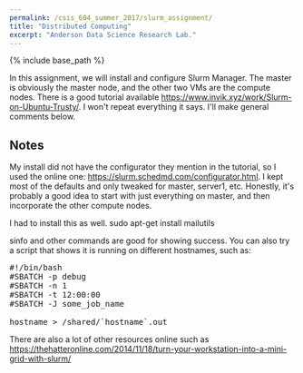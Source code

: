 ```yaml
---
permalink: /csis_604_summer_2017/slurm_assignment/
title: "Distributed Computing"
excerpt: "Anderson Data Science Research Lab."
---
```


{% include base_path %}

In this assignment, we will install and configure Slurm Manager. The master is obviously the master node, and the other two VMs are the compute nodes. There is a good tutorial available <a href="https://www.invik.xyz/work/Slurm-on-Ubuntu-Trusty/">https://www.invik.xyz/work/Slurm-on-Ubuntu-Trusty/</a>. I won't repeat everything it says. I'll make general comments below.

## Notes
My install did not have the configurator they mention in the tutorial, so I used the online one: <a href="https://slurm.schedmd.com/configurator.html">https://slurm.schedmd.com/configurator.html</a>. I kept most of the defaults and only tweaked for master, server1, etc. Honestly, it's probably a good idea to start with just everything on master, and then incorporate the other compute nodes.

I had to install this as well. sudo apt-get install mailutils

sinfo and other commands are good for showing success. You can also try a script that shows it is running on different hostnames, such as:
<pre>
#!/bin/bash
#SBATCH -p debug
#SBATCH -n 1
#SBATCH -t 12:00:00
#SBATCH -J some_job_name

hostname > /shared/`hostname`.out
</pre>

There are also a lot of other resources online such as <a href="https://thehatteronline.com/2014/11/18/turn-your-workstation-into-a-mini-grid-with-slurm/">https://thehatteronline.com/2014/11/18/turn-your-workstation-into-a-mini-grid-with-slurm/</a>
